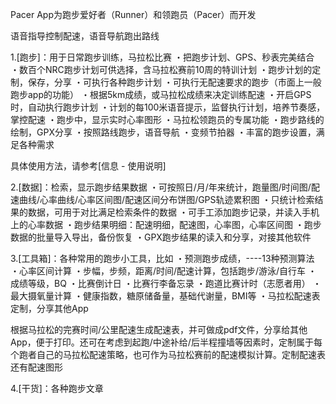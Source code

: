 Pacer App为跑步爱好者（Runner）和领跑员（Pacer）而开发

语音指导控制配速，语音导航跑出路线

1.[跑步]：用于日常跑步训练，马拉松比赛
・把跑步计划、GPS、秒表完美结合
・数百个NRC跑步计划可供选择，含马拉松赛前10周的特训计划
・跑步计划的定制，保存，分享
・可执行各种跑步计划
・可执行无配速要求的跑步（市面上一般跑步app的功能）
・根据5km成绩，或马拉松成绩来决定训练配速
・开启GPS时，自动执行跑步计划
・计划的每100米语音提示，监督执行计划，培养节奏感，掌控配速
・跑步中，显示实时心率图形
・马拉松领跑员的专属功能
・跑步路线的绘制，GPX分享
・按照路线跑步，语音导航
・变频节拍器
・丰富的跑步设置，满足各种需求

具体使用方法，请参考[信息 - 使用说明]


2.[数据]：检索，显示跑步结果数据
・可按照日/月/年来统计，跑量图/时间图/配速曲线/心率曲线/心率区间图/配速区间分布饼图/GPS轨迹累积图
・只统计检索结果的数据，可用于对比满足检索条件的数据
・可手工添加跑步记录，并读入手机上的心率数据
・跑步结果明细：配速明细，配速图，心率图，心率区间图
・跑步数据的批量导入导出，备份恢复
・GPX跑步结果的读入和分享，对接其他软件


3.[工具箱]：各种常用的跑步小工具，比如
・预测跑步成绩，----13种预测算法
・心率区间计算
・步幅，步频，距离/时间/配速计算，包括跑步/游泳/自行车
・成绩等级，BQ
・比赛倒计日
・比赛行李备忘录
・跑道比赛计时（志愿者用）
・最大摄氧量计算
・健康指数，糖原储备量，基础代谢量，BMI等
・马拉松配速表定制，分享其他App

根据马拉松的完赛时间/公里配速生成配速表，并可做成pdf文件，分享给其他App，便于打印。还可在考虑到起跑/中途补给/后半程撞墙等因素时，定制属于每个跑者自己的马拉松配速策略，也可作为马拉松赛前的配速模拟计算。定制配速表还有配速图形

4.[干货]：各种跑步文章